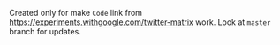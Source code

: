 Created only for make `Code` link from https://experiments.withgoogle.com/twitter-matrix work.
Look at `master` branch for updates.
